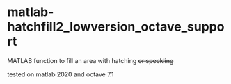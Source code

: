 # matlab-hatchfill2_lowversion_octave_support
MATLAB function to fill an area with hatching ~~or speckling~~

tested on matlab 2020 and octave 7.1
